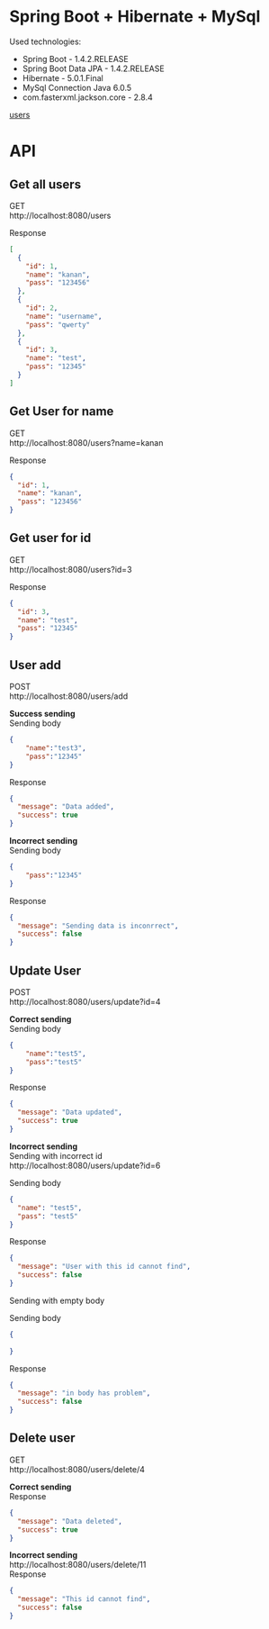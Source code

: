# Spring Boot + Hibernate + MySql


Used technologies:

* Spring Boot - 1.4.2.RELEASE
* Spring Boot Data JPA - 1.4.2.RELEASE
* Hibernate - 5.0.1.Final
* MySql Connection Java 6.0.5
* com.fasterxml.jackson.core - 2.8.4


[users](#get-all-users)

# API
## Get all users

GET<br>
http://localhost:8080/users

Response<br>
```json
[
  {
    "id": 1,
    "name": "kanan",
    "pass": "123456"
  },
  {
    "id": 2,
    "name": "username",
    "pass": "qwerty"
  },
  {
    "id": 3,
    "name": "test",
    "pass": "12345"
  }
]
```

## Get User for name

GET<br>
http://localhost:8080/users?name=kanan

Response<br>
```json
{
  "id": 1,
  "name": "kanan",
  "pass": "123456"
}
```

## Get user for id

GET<br>
http://localhost:8080/users?id=3

Response<br>
```json
{
  "id": 3,
  "name": "test",
  "pass": "12345"
}
```

## User add

POST<br>
http://localhost:8080/users/add

**Success sending**<br>
Sending body<br>
```json
{
	"name":"test3",
	"pass":"12345"
}
```

Response<br>
```json
{
  "message": "Data added",
  "success": true
}
```

**Incorrect sending**<br>
Sending body<br>
```json
{
	"pass":"12345"
}
```

Response<br>
```json
{
  "message": "Sending data is inconrrect",
  "success": false
}
```

## Update User

POST<br>
http://localhost:8080/users/update?id=4

**Correct sending**<br>
Sending body<br>
```json
{
	"name":"test5",
	"pass":"test5"
}
```

Response<br>
```json
{
  "message": "Data updated",
  "success": true
}
```

**Incorrect sending**<br>
Sending with incorrect id<br>
http://localhost:8080/users/update?id=6

Sending body<br>
```json
{
  "name": "test5",
  "pass": "test5"
}
```

Response<br>
```json
{
  "message": "User with this id cannot find",
  "success": false
}
```

Sending with empty body<br>

Sending body<br>
```json
{
  
}
```

Response<br>
```json
{
  "message": "in body has problem",
  "success": false
}
```

## Delete user

GET<br>
http://localhost:8080/users/delete/4

**Correct sending**<br>
Response<br>
```json
{
  "message": "Data deleted",
  "success": true
}
```

**Incorrect sending**<br>
http://localhost:8080/users/delete/11<br>
Response<br>
```json
{
  "message": "This id cannot find",
  "success": false
}
```
